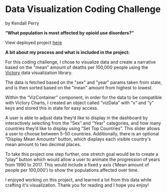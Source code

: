# Data Visualization Coding Challenge 
by Kendall Perry

**“What population is most affected by opioid use disorders?”**

View deployed project [here](https://kendallperry.github.io/IHME-Data-Viz-Challenge/)

**A bit about my process and what is included in the project:**

For this coding challenge, I chose to visualize data and create a narrative based on the "mean" amount of deaths per 100,000 people using the [Victory](https://github.com/FormidableLabs/victory) data visualization library.

The data is fetched based on the "sex" and "year" params taken from state, and is then sorted based on the "mean" amount from highest to lowest.

Within the “VizContainer” component, in order for the data to be compatible with Victory Charts, I created an object called “vizData” with “x” and “y” keys and stored this in state for easy access.  

A user is able to adjust data they’d like to display in the dashboard by interactively selecting from the “Sex” and “Year" categories, and how many countries they’d like to display using “Set Top Countries”.  This slider allows a user to choose between 5-50 countries. Additionally, there is an optional "Display Mean Amounts" button, which displays each visible country's mean amount to two decimal places.

To take this project one step further, one stretch goal would be to create a “play” button which would allow a user to animate the progression of years from 1990 to 2017.  This would include a fixed y axis (‘Mean amount of people per 100,000’) to show the populations affected over time.

I enjoyed working on this project, and learned a lot from this data while crafting it's visualization. Thank you for reading and I hope you enjoy! 